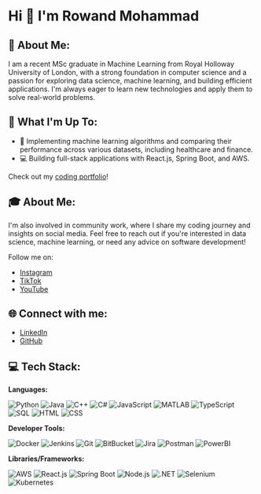 # Hi 👋 I'm Rowand Mohammad

## 💫 About Me:
I am a recent MSc graduate in Machine Learning from Royal Holloway University of London, with a strong foundation in computer science and a passion for exploring data science, machine learning, and building efficient applications. I'm always eager to learn new technologies and apply them to solve real-world problems.

## 🚀 What I'm Up To:
- 🤖 Implementing machine learning algorithms and comparing their performance across various datasets, including healthcare and finance.
- 💻 Building full-stack applications with React.js, Spring Boot, and AWS.

Check out my [coding portfolio](https://rowandsmohammad.com)!

## 🎓 About Me:
I'm also involved in community work, where I share my coding journey and insights on social media. Feel free to reach out if you're interested in data science, machine learning, or need any advice on software development!

Follow me on:
- [Instagram](#)
- [TikTok](#)
- [YouTube](#)

## 🌐 Connect with me:
- [LinkedIn](https://www.linkedin.com/in/rowandmohammad/)
- [GitHub](https://github.com/RowandMohammad)

## 💻 Tech Stack:
**Languages:**

![Python](https://img.shields.io/badge/Python-3776AB?style=for-the-badge&logo=python&logoColor=white)
![Java](https://img.shields.io/badge/Java-007396?style=for-the-badge&logo=java&logoColor=white)
![C++](https://img.shields.io/badge/C++-00599C?style=for-the-badge&logo=c%2B%2B&logoColor=white)
![C#](https://img.shields.io/badge/C%23-239120?style=for-the-badge&logo=c-sharp&logoColor=white)
![JavaScript](https://img.shields.io/badge/JavaScript-F7DF1E?style=for-the-badge&logo=javascript&logoColor=black)
![MATLAB](https://img.shields.io/badge/MATLAB-0076A8?style=for-the-badge&logo=mathworks&logoColor=white)
![TypeScript](https://img.shields.io/badge/TypeScript-3178C6?style=for-the-badge&logo=typescript&logoColor=white)
![SQL](https://img.shields.io/badge/SQL-4479A1?style=for-the-badge&logo=postgresql&logoColor=white)
![HTML](https://img.shields.io/badge/HTML5-E34F26?style=for-the-badge&logo=html5&logoColor=white)
![CSS](https://img.shields.io/badge/CSS3-1572B6?style=for-the-badge&logo=css3&logoColor=white)

**Developer Tools:**

![Docker](https://img.shields.io/badge/Docker-2496ED?style=for-the-badge&logo=docker&logoColor=white)
![Jenkins](https://img.shields.io/badge/Jenkins-D24939?style=for-the-badge&logo=jenkins&logoColor=white)
![Git](https://img.shields.io/badge/Git-F05032?style=for-the-badge&logo=git&logoColor=white)
![BitBucket](https://img.shields.io/badge/BitBucket-0052CC?style=for-the-badge&logo=bitbucket&logoColor=white)
![Jira](https://img.shields.io/badge/Jira-0052CC?style=for-the-badge&logo=jira&logoColor=white)
![Postman](https://img.shields.io/badge/Postman-FF6C37?style=for-the-badge&logo=postman&logoColor=white)
![PowerBI](https://img.shields.io/badge/PowerBI-F2C811?style=for-the-badge&logo=powerbi&logoColor=black)

**Libraries/Frameworks:**

![AWS](https://img.shields.io/badge/AWS-232F3E?style=for-the-badge&logo=amazon-aws&logoColor=white)
![React.js](https://img.shields.io/badge/React-61DAFB?style=for-the-badge&logo=react&logoColor=black)
![Spring Boot](https://img.shields.io/badge/Spring%20Boot-6DB33F?style=for-the-badge&logo=spring-boot&logoColor=white)
![Node.js](https://img.shields.io/badge/Node.js-339933?style=for-the-badge&logo=node.js&logoColor=white)
![.NET](https://img.shields.io/badge/.NET-512BD4?style=for-the-badge&logo=.net&logoColor=white)
![Selenium](https://img.shields.io/badge/Selenium-43B02A?style=for-the-badge&logo=selenium&logoColor=white)
![Kubernetes](https://img.shields.io/badge/Kubernetes-326CE5?style=for-the-badge&logo=kubernetes&logoColor=white)
